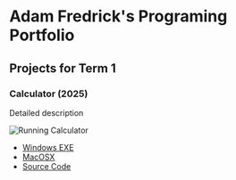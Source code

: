 # Adam Fredrick's Programing Portfolio

## Projects for Term 1

### Calculator (2025)

Detailed description

![Running Calculator]()

* [Windows EXE]()
* [MacOSX]()
* [Source Code]()
